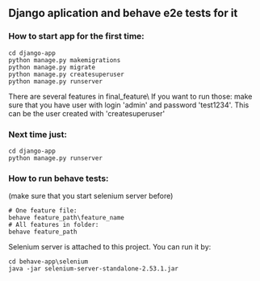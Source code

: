 ## Django aplication and behave e2e tests for it


### How to start app for the first time:
```
cd django-app
python manage.py makemigrations
python manage.py migrate
python manage.py createsuperuser
python manage.py runserver
```
There are several features in final_feature\ If you want to run those: make sure that you have user with login 'admin' and password 'test1234'. This can be the user created with 'createsuperuser' 

### Next time just:
```
cd django-app
python manage.py runserver
```

### How to run behave tests:
(make sure that you start selenium server before)
```cd behave-app
# One feature file:
behave feature_path\feature_name
# All features in folder:
behave feature_path
```

Selenium server is attached to this project. You can run it by:
```
cd behave-app\selenium
java -jar selenium-server-standalone-2.53.1.jar
```
